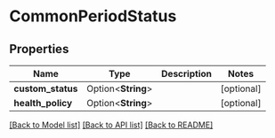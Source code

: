 # CommonPeriodStatus

## Properties

Name | Type | Description | Notes
------------ | ------------- | ------------- | -------------
**custom_status** | Option<**String**> |  | [optional]
**health_policy** | Option<**String**> |  | [optional]

[[Back to Model list]](../README.md#documentation-for-models) [[Back to API list]](../README.md#documentation-for-api-endpoints) [[Back to README]](../README.md)


